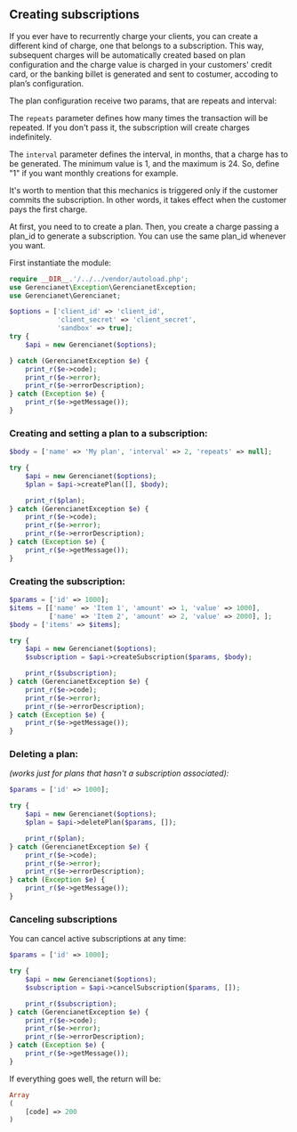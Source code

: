 ## Creating subscriptions

If you ever have to recurrently charge your clients, you can create a different kind of charge, one that belongs to a subscription. This way, subsequent charges will be automatically created based on plan configuration and the charge value is charged in your customers' credit card, or the banking billet is generated and sent to costumer, accoding to plan’s configuration.

The plan configuration receive two params, that are repeats and interval:

The `repeats` parameter defines how many times the transaction will be repeated. If you don't pass it, the subscription will create charges indefinitely.

The `interval` parameter defines the interval, in months, that a charge has to be generated. The minimum value is 1, and the maximum is 24. So, define "1" if you want monthly creations for example.

It's worth to mention that this mechanics is triggered only if the customer commits the subscription. In other words, it takes effect when the customer pays the first charge.

At first, you need to to create a plan. Then, you create a charge passing a plan_id to generate a subscription. You can use the same plan_id whenever you want.

First instantiate the module:

```php
require __DIR__.'/../../vendor/autoload.php';
use Gerencianet\Exception\GerencianetException;
use Gerencianet\Gerencianet;

$options = ['client_id' => 'client_id',
            'client_secret' => 'client_secret',
            'sandbox' => true];
try {
    $api = new Gerencianet($options);

} catch (GerencianetException $e) {
    print_r($e->code);
    print_r($e->error);
    print_r($e->errorDescription);
} catch (Exception $e) {
    print_r($e->getMessage());
}
```

### Creating and setting a plan to a subscription:

```php
$body = ['name' => 'My plan', 'interval' => 2, 'repeats' => null];

try {
    $api = new Gerencianet($options);
    $plan = $api->createPlan([], $body);

    print_r($plan);
} catch (GerencianetException $e) {
    print_r($e->code);
    print_r($e->error);
    print_r($e->errorDescription);
} catch (Exception $e) {
    print_r($e->getMessage());
}

```

### Creating the subscription:

```php
$params = ['id' => 1000];
$items = [['name' => 'Item 1', 'amount' => 1, 'value' => 1000],
          ['name' => 'Item 2', 'amount' => 2, 'value' => 2000], ];
$body = ['items' => $items];

try {
    $api = new Gerencianet($options);
    $subscription = $api->createSubscription($params, $body);

    print_r($subscription);
} catch (GerencianetException $e) {
    print_r($e->code);
    print_r($e->error);
    print_r($e->errorDescription);
} catch (Exception $e) {
    print_r($e->getMessage());
}

```

### Deleting a plan:
*(works just for plans that hasn't a subscription associated):*

```php
$params = ['id' => 1000];

try {
    $api = new Gerencianet($options);
    $plan = $api->deletePlan($params, []);

    print_r($plan);
} catch (GerencianetException $e) {
    print_r($e->code);
    print_r($e->error);
    print_r($e->errorDescription);
} catch (Exception $e) {
    print_r($e->getMessage());
}

```

### Canceling subscriptions

You can cancel active subscriptions at any time:

```php
$params = ['id' => 1000];

try {
    $api = new Gerencianet($options);
    $subscription = $api->cancelSubscription($params, []);

    print_r($subscription);
} catch (GerencianetException $e) {
    print_r($e->code);
    print_r($e->error);
    print_r($e->errorDescription);
} catch (Exception $e) {
    print_r($e->getMessage());
}

```
If everything goes well, the return will be:

```php
Array
(
    [code] => 200
)
```

